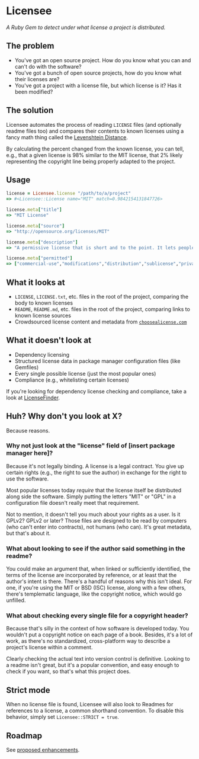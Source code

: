 # Licensee

*A Ruby Gem to detect under what license a project is distributed.*

## The problem

* You've got an open source project. How do you know what you can and can't do with the software?
* You've got a bunch of open source projects, how do you know what their licenses are?
* You've got a project with a license file, but which license is it? Has it been modified?

## The solution

Licensee automates the process of reading `LICENSE` files (and optionally readme files too) and compares their contents to known licenses using a fancy math thing called the [Levenshtein Distance](http://en.wikipedia.org/wiki/Levenshtein_distance).

By calculating the percent changed from the known license, you can tell, e.g., that a given license is 98% similar to the MIT license, that 2% likely representing the copyright line being properly adapted to the project.

## Usage

```ruby
license = Licensee.license "/path/to/a/project"
=> #<Licensee::License name="MIT" match=0.9842154131847726>

license.meta["title"]
=> "MIT License"

license.meta["source"]
=> "http://opensource.org/licenses/MIT"

license.meta["description"]
=> "A permissive license that is short and to the point. It lets people do anything with your code with proper attribution and without warranty."

license.meta["permitted"]
=> ["commercial-use","modifications","distribution","sublicense","private-use"]
```

## What it looks at

* `LICENSE`, `LICENSE.txt`, etc. files in the root of the project, comparing the body to known licenses
* `README`, `README.md`, etc. files in the root of the project, comparing links to known license sources
* Crowdsourced license content and metadata from [`choosealicense.com`](http://choosealicense.com)

## What it doesn't look at

* Dependency licensing
* Structured license data in package manager configuration files (like Gemfiles)
* Every single possible license (just the most popular ones)
* Compliance (e.g., whitelisting certain licenses)

If you're looking for dependency license checking and compliance, take a look at [LicenseFinder](https://github.com/pivotal/LicenseFinder).

## Huh? Why don't you look at X?

Because reasons.

### Why not just look at the "license" field of [insert package manager here]?

Because it's not legally binding. A license is a legal contract. You give up certain rights (e.g., the right to sue the author) in exchange for the right to use the software.

Most popular licenses today *require* that the license itself be distributed along side the software. Simply putting the letters "MIT" or "GPL" in a configuration file doesn't really meet that requirement.

Not to mention, it doesn't tell you much about your rights as a user. Is it GPLv2? GPLv2 or later? Those files are designed to be read by computers (who can't enter into contracts), not humans (who can). It's great metadata, but that's about it.

### What about looking to see if the author said something in the readme?

You could make an argument that, when linked or sufficiently identified, the terms of the license are incorporated by reference, or at least that the author's intent is there. There's a handful of reasons why this isn't ideal. For one, if you're using the MIT or BSD (ISC) license, along with a few others, there's templematic language, like the copyright notice, which would go unfilled.

### What about checking every single file for a copyright header?

Because that's silly in the context of how software is developed today. You wouldn't put a copyright notice on each page of a book. Besides, it's a lot of work, as there's no standardized, cross-platform way to describe a project's license within a comment.

Clearly checking the actual text into version control is definitive. Looking to a readme isn't great, but it's a popular convention, and easy enough to check if you want, so that's what this project does.

## Strict mode

When no license file is found, Licensee will also look to Readmes for references to a license, a common shorthand convention. To disable this behavior, simply set `Licensee::STRICT = true`.

## Roadmap

See [proposed enhancements](https://github.com/benbalter/licensee/labels/enhancement).
